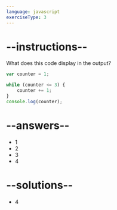 ```yaml
---
language: javascript
exerciseType: 3
---
```


# --instructions--

What does this code display in the output?
```javascript
var counter = 1;

while (counter <= 3) {
    counter += 1;
}
console.log(counter);
```

# --answers--

- 1
- 2
- 3
- 4

# --solutions--

- 4
